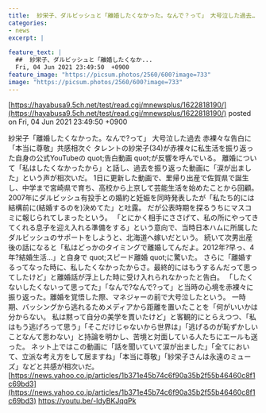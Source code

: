 ```yaml
---
title:  紗栄子、ダルビッシュと「離婚したくなかった。なんで？って」　大号泣した過去…　赤裸々な告白に「本当に尊敬」共感相次ぐ  
categories:
- news
excerpt: |
  
feature_text: |
  ##  紗栄子、ダルビッシュと「離婚したくなか...
  Fri, 04 Jun 2021 23:49:50  +0900
feature_image: "https://picsum.photos/2560/600?image=733"
image: "https://picsum.photos/2560/600?image=733"
---
```


[https://hayabusa9.5ch.net/test/read.cgi/mnewsplus/1622818190/](https://hayabusa9.5ch.net/test/read.cgi/mnewsplus/1622818190/)
posted on Fri, 04 Jun 2021 23:49:50  +0900

<!--more-->

紗栄子「離婚したくなかった。なんで?って」 大号泣した過去 赤裸々な告白に「本当に尊敬」共感相次ぐ タレントの紗栄子(34)が赤裸々に私生活を振り返った自身の公式YouTubeの quot;告白動画 quot;が反響を呼んでいる。 離婚について「私はしたくなかったから」と話し、過去を振り返った動画に「涙が出ました」という声が相次いだ。 1日に更新した動画で、里帰り出産で佐賀県で誕生し、中学まで宮崎県で育ち、高校から上京して芸能生活を始めたことから回顧。 2007年にダルビッシュ有投手との婚約と妊娠を同時発表したが「私たち的には結構前に(結婚するのを)決めてた」と吐露。 だが公表時期を探るうちにマスコミに報じられてしまったという。 「とにかく相手にささげて、私の所にやってきてくれる息子を迎え入れる準備をする」という意向で、当時日本ハムに所属したダルビッシュのサポートをしようと、北海道へ嫁いだという。 続いて次男出産後の話になると「私はどっかのタイミングで離婚してんだよ。2012年?早っ、4年?結婚生活…」と自身で quot;スピード離婚 quot;に驚いた。 さらに「離婚するってなった時に、私したくなかったからさ。最終的にはもうするんだって思ってしたけど」と離婚話が浮上した時に受け入れられなかったと告白。 「したくないしたくないって思ってた」「なんで?なんで?って」と当時の心境を赤裸々に振り返った。離婚を覚悟した際、マネジャーの前で大号泣したという。 一時期、バッシングから逃れるためメディアから距離を置いたことを「何がいいかは分からない。 私は黙って自分の美学を貫いたけど」と客観的にとらえつつ、「私はもう逃げろって思う」「そこだけじゃないから世界は」「逃げるのが恥ずかしいことなんて思わない」と持論を明かし、苦境と対面している人たちにエールも送った。 ネット上ではこの動画に「話を聞いていて涙が出ました」「全てにおいて、立派な考え方をして居ますね」「本当に尊敬」「紗栄子さんは永遠のミューズ」などと共感が相次いだ。 [https://news.yahoo.co.jp/articles/1b371e45b74c6f90a35b2f55b46460c8f1c69bd3](https://news.yahoo.co.jp/articles/1b371e45b74c6f90a35b2f55b46460c8f1c69bd3) https://youtu.be/-ldyBKJqqPk
